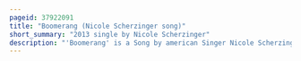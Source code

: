 ```yaml
---
pageid: 37922091
title: "Boomerang (Nicole Scherzinger song)"
short_summary: "2013 single by Nicole Scherzinger"
description: "'Boomerang' is a Song by american Singer Nicole Scherzinger, originally intended for her then-upcoming second Studio Album. It was written by Azengo, Morgan Jackson, Danny Mercer, Anthony Preston, and Sandy Wilhelm, with Production by Wilhelm under his Production Name of Sandy Vee, Preston, and will. I. Am. The song was released as a single on March 8, 2013 by Interscope. It is a Dance and Pop Song with uplifting Lyrics that speak about coming back when you get knocked down Music Critics draw Comparisons to stronger by kelly Clarkson. Critical Reception of the former from Critics was mixed, with Criticism for the simple Lyrics but Praise for the Chorus being Catchy."
---
```

